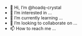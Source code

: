 - 👋 Hi, I’m @hoadq-crystal
- 👀 I’m interested in ...
- 🌱 I’m currently learning ...
- 💞️ I’m looking to collaborate on ...
- 📫 How to reach me ...

<!---
hoadq-crystal/hoadq-crystal is a ✨ special ✨ repository because its `README.md` (this file) appears on your GitHub profile.
You can click the Preview link to take a look at your changes.
--->
